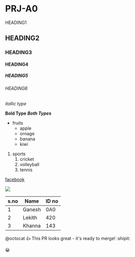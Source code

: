 # PRJ-A0
 HEADING1
## HEADING2
### HEADING3
#### HEADING4
##### HEADING5
###### HEADING6

*itallic type* 

**Bold Type**
***Both Types***

* fruits
  * apple
  * ornage
  * banana
  * kiwi
  
1. sports
    1. cricket 
    2. volleyball
    3. tennis

[facebook](https://www.facebook.com/)

![](https://www.facebook.com/images/fb_icon_325x325.png)

s.no|Name|ID no
----|----|----
1|Ganesh|0A0
2|Lekith|420
3|Khanna|143

@octocat :+1: This PR looks great - it's ready to merge! :shipit:

 :grinning:



